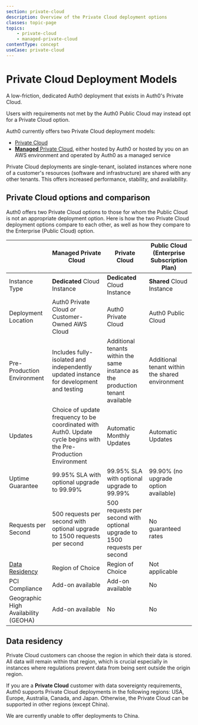 ```yaml
---
section: private-cloud
description: Overview of the Private Cloud deployment options
classes: topic-page
topics:
    - private-cloud
    - managed-private-cloud
contentType: concept
useCase: private-cloud
---
```

<div class="topic-page-header">
  <div data-name="example" class="topic-page-badge"></div>
  <h1>Private Cloud Deployment Models</h1>
  <p>
    A low-friction, dedicated Auth0 deployment that exists in Auth0's Private Cloud.
  </p>
</div>

Users with requirements not met by the Auth0 Public Cloud may instead opt for a Private Cloud option.

Auth0 currently offers two Private Cloud deployment models:

* [Private Cloud](/private-cloud/private-cloud)
* [**Managed** Private Cloud](/private-cloud/managed-private-cloud), either hosted by Auth0 or hosted by you on an AWS environment and operated by Auth0 as a managed service

Private Cloud deployments are single-tenant, isolated instances where none of a customer's resources (software and infrastructure) are shared with any other tenants. This offers increased performance, stability, and availability.

## Private Cloud options and comparison

Auth0 offers two Private Cloud options to those for whom the Public Cloud is not an appropriate deployment option. Here is how the two Private Cloud deployment options compare to each other, as well as how they compare to the Enterprise (Public Cloud) option.

| | Managed Private Cloud | Private Cloud | Public Cloud (Enterprise Subscription Plan) |
| - | - | - | - |
| Instance Type | **Dedicated** Cloud Instance | **Dedicated** Cloud Instance | **Shared** Cloud Instance |
| Deployment Location | Auth0 Private Cloud *or* Customer-Owned AWS Cloud | Auth0 Private Cloud | Auth0 Public Cloud |
| Pre-Production Environment | Includes fully-isolated and independently updated instance for development and testing | Additional tenants within the same instance as the production tenant available | Additional tenant within the shared environment |
| Updates | Choice of update frequency to be coordinated with Auth0. Update cycle begins with the Pre-Production Environment | Automatic Monthly Updates | Automatic Updates |
| Uptime Guarantee | 99.95% SLA with optional upgrade to 99.99% | 99.95% SLA with optional upgrade to 99.99% | 99.90% (no upgrade option available) |
| Requests per Second | 500 requests per second with optional upgrade to 1500 requests per second | 500 requests per second with optional upgrade to 1500 requests per second | No guaranteed rates |
| [Data Residency](#data-residency) | Region of Choice | Region of Choice | Not applicable |
| PCI Compliance | Add-on available | Add-on available | No |
| Geographic High Availability (GEOHA) | Add-on available | No | No |

## Data residency

Private Cloud customers can choose the region in which their data is stored. All data will remain within that region, which is crucial especially in instances where regulations prevent data from being sent outside the origin region.

If you are a **Private Cloud** customer with data sovereignty requirements, Auth0 supports Private Cloud deployments in the following regions: USA, Europe, Australia, Canada, and Japan. Otherwise, the Private Cloud can be supported in other regions (except China).

We are currently unable to offer deployments to China.